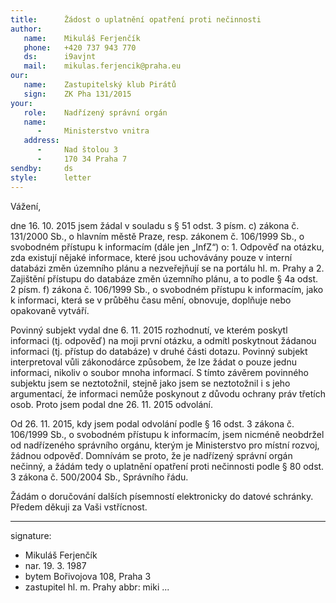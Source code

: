 ```yaml
---
title:      Žádost o uplatnění opatření proti nečinnosti
author:
   name:    Mikuláš Ferjenčík
   phone:   +420 737 943 770
   ds:      i9avjnt
   mail:    mikulas.ferjencik@praha.eu
our:
   name:    Zastupitelský klub Pirátů
   sign:    ZK Pha 131/2015
your:
   role:    Nadřízený správní orgán
   name:    
      -     Ministerstvo vnitra
   address:
      -     Nad štolou 3
      -     170 34 Praha 7
sendby:     ds
style:      letter
---
```


Vážení,

dne 16. 10. 2015 jsem žádal v souladu s § 51 odst. 3 písm. c) zákona č. 131/2000 Sb., o hlavním městě Praze, resp. zákonem č. 106/1999 Sb., o svobodném přístupu k informacím (dále jen „InfZ“) o: 1. Odpověď na otázku, zda existují nějaké informace, které jsou uchovávány pouze v interní databázi změn územního plánu a nezveřejňují se na portálu hl. m. Prahy a 2. Zajištění přístupu do databáze změn územního plánu, a to podle § 4a odst. 2 písm. f) zákona č. 106/1999 Sb., o svobodném přístupu k informacím, jako k informaci, která se v průběhu času mění, obnovuje, doplňuje nebo opakovaně vytváří.

Povinný subjekt vydal dne 6. 11. 2015 rozhodnutí, ve kterém poskytl informaci (tj. odpověď) na moji první otázku, a odmítl poskytnout žádanou informaci (tj. přístup do databáze) v druhé části dotazu. Povinný subjekt interpretoval vůli zákonodárce způsobem, že lze žádat o pouze jednu informaci, nikoliv o soubor mnoha informací. S tímto závěrem povinného subjektu jsem se neztotožnil, stejně jako jsem se neztotožnil i s jeho argumentací, že informaci nemůže poskynout z důvodu ochrany práv třetích osob. Proto jsem podal dne 26. 11. 2015 odvolání. 

Od 26. 11. 2015, kdy jsem podal odvolání podle § 16 odst. 3 zákona č. 106/1999 Sb., o svobodném přístupu k informacím, jsem nicméně neobdržel od nadřízeného správního orgánu, kterým je Ministerstvo pro místní rozvoj, žádnou odpověď. Domnívám se proto, že je nadřízený správní orgán nečinný, a žádám tedy o uplatnění opatření proti nečinnosti podle § 80 odst. 3 zákona č. 500/2004 Sb., Správního řádu. 

Žádám o doručování dalších písemností elektronicky do datové schránky. Předem děkuji za Vaši vstřícnost. 

---
signature: 
  - Mikuláš Ferjenčík
  - nar. 19. 3. 1987
  - bytem Bořivojova 108, Praha 3
  - zastupitel hl. m. Prahy
abbr:       miki
...
